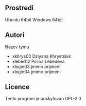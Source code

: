 Prostredi
---------

Ubuntu 64bit
Windows 64bit

Autori
------

Nazev tymu
- xkhrys00 Dziyana Khrystsiuk
- xlebed12 Polina Lebedeva 
- xlogin03 jmeno prijmeni 
- xlogin04 jmeno prijmeni 

Licence
-------

Tento program je poskytovan GPL-2.0
